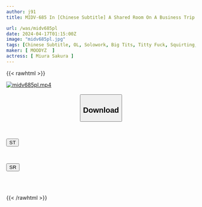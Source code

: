```yaml
---
author: j91
title: MIDV-685 In [Chinese Subtitle] A Shared Room On A Business Trip... I Was Made To Cum For 12 Hours By The Sexual Piston Of My Boss Who Is A Monster Of Sexual Desire, And My Boyfriend And Reason Disappeared From My Mind. Miura Sakura

url: /was/midv685pl
date: 2024-04-17T01:15:00Z
image: "midv685pl.jpg"
tags: [Chinese Subtitle, OL, Solowork, Big Tits, Titty Fuck, Squirting, Cuckold	]
maker: [ MOODYZ  ]
actress: [ Miura Sakura ]
---
```



{{< rawhtml >}}

<div class="video" data-videoid="DlR6J4z3YrukOQp">
    <a href="javascript:;">
        <img src="/was/midv685pl/midv685pl.jpg" width="WIDTH" height="HEIGHT" alt="midv685pl.mp4" loading="lazy">
    </a>
</div>

<script type="text/javascript" src="https://j91.asia/asset/on-demand-st.js"></script>

<br>
  <link rel="stylesheet" href="https://j91.asia/asset/bs5.css">
  
  <center>
  <button class="btn btn-primary" type="button" data-bs-toggle="collapse" data-bs-target=".multi-collapse" aria-expanded="false" aria-controls="multiCollapseExample1 multiCollapseExample2"><h2>Download</h2></button></center>
</p>
<div class="row">
  <div class="col">
    <div class="collapse multi-collapse" id="multiCollapseExample1">
      <div class="card card-body">
	      	      <br>
<div class="buttons">  
<p><a href="https://streamtape.to/v/DlR6J4z3YrukOQp" target="_blank"><button class="btn-hover color-3"><i class="fa fa-download"></i> ST</button></a></p></div>
    </div>
  </div>
</div>
  <div class="col">
    <div class="collapse multi-collapse" id="multiCollapseExample2">
      <div class="card card-body">
	      <br>
<div class="buttons">
<p><a href="https://rubystm.com/wl4hh45gg0xx" target="_blank"><button class="btn-hover color-9"><i class="fa fa-download"></i> SR</button></a></p></div>
<br><br>
      </div>
    </div>
  </div>
</div>

{{< /rawhtml >}}
